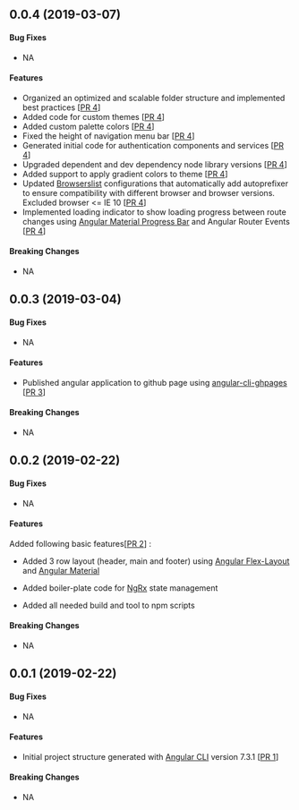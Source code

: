 <a name="v0.0.4"></a>
## 0.0.4 (2019-03-07)

#### Bug Fixes
* NA

#### Features
* Organized an optimized and scalable folder structure and implemented best practices [[PR 4](https://github.com/kumaran-is/ngrx-web-starter1/pull/4)]
* Added code for custom themes [[PR 4](https://github.com/kumaran-is/ngrx-web-starter1/pull/4)]
* Added custom palette colors [[PR 4](https://github.com/kumaran-is/ngrx-web-starter1/pull/4)]
* Fixed the height of navigation menu bar [[PR 4](https://github.com/kumaran-is/ngrx-web-starter1/pull/4)]
* Generated initial code for authentication components and services [[PR 4](https://github.com/kumaran-is/ngrx-web-starter1/pull/4)]
* Upgraded dependent and dev dependency node library versions [[PR 4](https://github.com/kumaran-is/ngrx-web-starter1/pull/4)]
* Added support to apply gradient colors to theme [[PR 4](https://github.com/kumaran-is/ngrx-web-starter1/pull/4)]
* Updated [Browserslist](./src/browserslist) configurations that automatically add autoprefixer to ensure compatibility with different browser and browser versions. Excluded browser <= IE 10 [[PR 4](https://github.com/kumaran-is/ngrx-web-starter1/pull/4)]
* Implemented loading indicator to show loading progress between route changes using [Angular Material Progress Bar](https://material.angular.io/components/progress-bar/overview) and Angular Router Events [[PR 4](https://github.com/kumaran-is/ngrx-web-starter1/pull/4)]

#### Breaking Changes
* NA

<a name="v0.0.3"></a>
## 0.0.3 (2019-03-04)

#### Bug Fixes
* NA

#### Features
* Published angular application to github page using [angular-cli-ghpages](https://github.com/angular-schule/angular-cli-ghpages) [[PR 3](https://github.com/kumaran-is/ngrx-web-starter1/pull/3)]

#### Breaking Changes
* NA

<a name="v0.0.2"></a>
## 0.0.2 (2019-02-22)

#### Bug Fixes
* NA

#### Features
Added following basic features[[PR 2](https://github.com/kumaran-is/ngrx-web-starter1/pull/2)] :

* Added 3 row layout (header, main and footer) using [Angular Flex-Layout](https://github.com/angular/flex-layout) and [Angular Material](https://material.angular.io/)

* Added boiler-plate code for [NgRx](https://ngrx.io/) state management

* Added all needed build and tool to npm scripts

#### Breaking Changes
* NA


<a name="v0.0.1"></a>
## 0.0.1 (2019-02-22)

#### Bug Fixes
* NA

#### Features
* Initial project structure generated  with  [Angular CLI](https://github.com/angular/angular-cli) version 7.3.1 [[PR 1](https://github.com/kumaran-is/ngrx-web-starter1/pull/1)]

#### Breaking Changes
* NA
